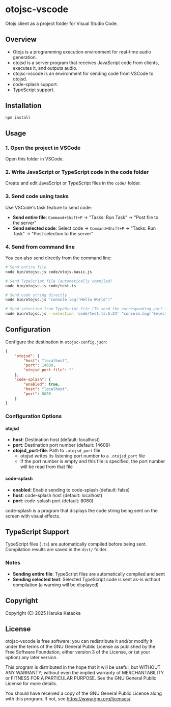 # otojsc-vscode

Otojs client as a project folder for Visual Studio Code.

## Overview

* Otojs is a programming execution environment for real-time audio generation.
* otojsd is a server program that receives JavaScript code from clients, executes it, and outputs audio.
* otojsc-vscode is an environment for sending code from VSCode to otojsd.
* code-splash support.
* TypeScript support.

## Installation

```bash
npm install
```

## Usage

### 1. Open the project in VSCode

Open this folder in VSCode.

### 2. Write JavaScript or TypeScript code in the code folder

Create and edit JavaScript or TypeScript files in the `code/` folder.

### 3. Send code using tasks

Use VSCode's task feature to send code:

- **Send entire file**: `Command+Shift+P` → "Tasks: Run Task" → "Post file to the server"
- **Send selected code**: Select code → `Command+Shift+P` → "Tasks: Run Task" → "Post selection to the server"

### 4. Send from command line

You can also send directly from the command line:

```bash
# Send entire file
node bin/otojsc.js code/otojs-basic.js

# Send TypeScript file (automatically compiled)
node bin/otojsc.js code/test.ts

# Send code string directly
node bin/otojsc.js "console.log('Hello World')"

# Send selection from TypeScript file (To send the corresponding part from the compiled file, you must specify the file and the end of the selection in the format ‘filename:line number:column number’)
node bin/otojsc.js --selection 'code/test.ts:5:24' "console.log('Selected')"
```

## Configuration

Configure the destination in `otojsc-config.json`:

```json
{
    "otojsd": {
        "host": "localhost",
        "port": 14609,
        "otojsd_port-file": ""
    },
    "code-splash": {
        "enabled": true,
        "host": "localhost",
        "port": 8080
    }
}
```

### Configuration Options

#### otojsd
- **host**: Destination host (default: localhost)
- **port**: Destination port number (default: 14609)
- **otojsd_port-file**: Path to `.otojsd_port` file
  - otojsd writes its listening port number to a `.otojsd_port` file
  - If the port number is empty and this file is specified, the port number will be read from that file

#### code-splash
- **enabled**: Enable sending to code-splash (default: false)
- **host**: code-splash host (default: localhost)
- **port**: code-splash port (default: 8080)

code-splash is a program that displays the code string being sent on the screen with visual effects.

## TypeScript Support

TypeScript files (`.ts`) are automatically compiled before being sent. Compilation results are saved in the `dist/` folder.

### Notes

- **Sending entire file**: TypeScript files are automatically compiled and sent
- **Sending selected text**: Selected TypeScript code is sent as-is without compilation (a warning will be displayed)

## Copyright

Copyright (C) 2025 Haruka Kataoka

## License

otojsc-vscode is free software: you can redistribute it and/or modify it under the terms of the GNU General Public License as published by the Free Software Foundation, either version 3 of the License, or (at your option) any later version.

This program is distributed in the hope that it will be useful, but WITHOUT ANY WARRANTY; without even the implied warranty of MERCHANTABILITY or FITNESS FOR A PARTICULAR PURPOSE. See the GNU General Public License for more details.

You should have received a copy of the GNU General Public License along with this program. If not, see <https://www.gnu.org/licenses/>.

